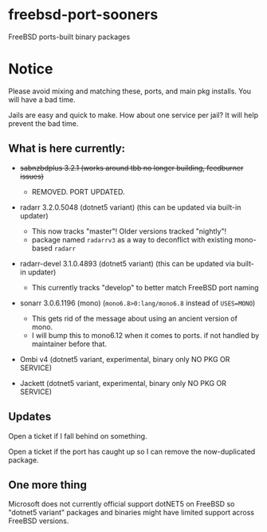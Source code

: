 # freebsd-port-sooners
FreeBSD ports-built binary packages
# Notice
Please avoid mixing and matching these, ports, and main pkg installs. You will have a bad time.

Jails are easy and quick to make. How about one service per jail? It will help prevent the bad time.

## What is here currently:
- ~~sabnzbdplus 3.2.1 (works around tbb no longer building, feedburner issues)~~ 
  - REMOVED. PORT UPDATED.

- radarr 3.2.0.5048 (dotnet5 variant) (this can be updated via built-in updater)
  - This now tracks "master"! Older versions tracked "nightly"!
  - package named `radarrv3` as a way to deconflict with existing mono-based `radarr`
 
- radarr-devel 3.1.0.4893 (dotnet5 variant) (this can be updated via built-in updater)
  - This currently tracks "develop" to better match FreeBSD port naming

- sonarr 3.0.6.1196 (mono) (`mono6.8>0:lang/mono6.8` instead of `USES=MONO`)
  - This gets rid of the message about using an ancient version of mono. 
  - I will bump this to mono6.12 when it comes to ports. if not handled by maintainer before that.

- Ombi v4 (dotnet5 variant, experimental, binary only NO PKG OR SERVICE)

- Jackett (dotnet5 variant, experimental, binary only NO PKG OR SERVICE)

## Updates
Open a ticket if I fall behind on something. 

Open a ticket if the port has caught up so I can remove the now-duplicated package.

## One more thing
Microsoft does not currently official support dotNET5 on FreeBSD so "dotnet5 variant" packages and binaries might have limited support across FreeBSD versions.
